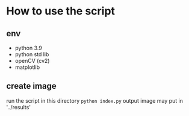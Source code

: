 # How to use the script

## env

- python 3.9
- python std lib
- openCV (cv2)
- matplotlib

## create image

run the script in this directory
`python index.py`
output image may put in '../results'
